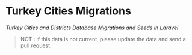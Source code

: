 # Turkey Cities Migrations

_Turkey Cities and Districts Database Migrations and Seeds in Laravel_

> NOT : If this data is not current, please update the data and send a pull request.
